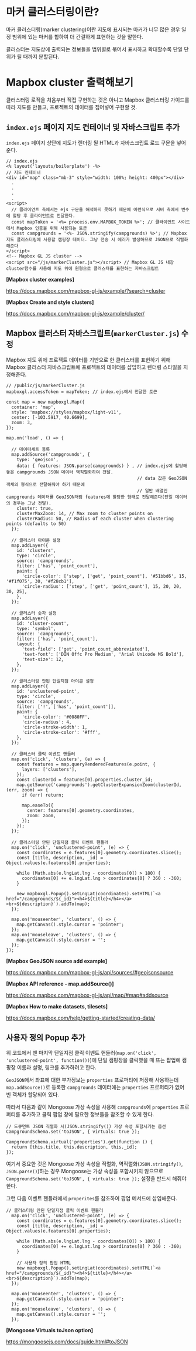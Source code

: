 # 마커 클러스터링이란?

마커 클러스터링(marker clustering)이란 지도에 표시되는 마커가 너무 많은 경우 일정 범위에 있는 마커를 합하여 더 간결하게 표현하는 것을 말한다.

클러스터는 지도상에 출력되는 정보들을 범위별로 묶어서 표시하고 확대할수록 단일 단위가 될 때까지 분할된다.

# Mapbox cluster 출력해보기

클러스터링 로직을 처음부터 직접 구현하는 것은 아니고 Mapbox 클러스터링 가이드를 따라 지도를 만들고, 프로젝트의 데이터를 집어넣어 구현할 것. 

## `index.ejs` 페이지 지도 컨테이너 및 자바스크립트 추가

`index.ejs` 페이지 상단에 지도가 렌더링 될 HTML과 자바스크립트 로드 구문을 넣어준다.

```
// index.ejs
<% layout('layouts/boilerplate') -%>
// 지도 컨테이너
<div id="map" class="mb-3" style="width: 100%; height: 400px"></div>
  .
  .
  .
  .
<script>
  // 클라이언트 측에서는 ejs 구문을 해석하지 못하기 때문에 이런식으로 서버 측에서 변수에 할당 후 클라이언트로 전달한다.
  const mapToken = '<%= process.env.MAPBOX_TOKEN %>'; // 클라이언트 사이드에서 Mapbox 인증을 위해 사용되는 토큰
  const campgrounds = '<%- JSON.stringify(campgrounds) %>'; // Mapbox 지도 클러스터링에 사용할 캠핑장 데이터. 그냥 전송 시 에러가 발생하므로 JSON으로 직렬화 해준다
</script>
<!-- Mapbox GL JS cluster -->
<script src="/js/markerCluster.js"></script> // Mapbox GL JS 내장 cluster함수를 사용해 지도 위에 원형으로 클러스터를 표현하는 자바스크립트
```

**[Mapbox cluster examples]**

https://docs.mapbox.com/mapbox-gl-js/example/?search=cluster

**[Mapbox Create and style clusters]**

https://docs.mapbox.com/mapbox-gl-js/example/cluster/


## Mapbox 클러스터 자바스크립트(`markerCluster.js`) 수정

Mapbox 지도 위에 프로젝트 데이터를 기반으로 한 클러스터를 표현하기 위해 Mapbox 클러스터 자바스크립트에 프로젝트의 데이터를 삽입하고 렌더링 스타일을 지정해준다.

```
// /public/js/markerCluster.js
mapboxgl.accessToken = mapToken; // index.ejs에서 전달한 토큰

const map = new mapboxgl.Map({
  container: 'map',
  style: 'mapbox://styles/mapbox/light-v11',
  center: [-103.5917, 40.6699],
  zoom: 3,
});

map.on('load', () => {

  // 데이터세트 등록
  map.addSource('campgrounds', {
    type: 'geojson',
    data: { features: JSON.parse(campgrounds) } , // index.ejs에 할당해놓은 campgrounds JSON 데이터 역직렬화하여 전달. 
                                                  // data 값은 GeoJSON 객체의 형식으로 전달해줘야 하기 때문에
                                                  // 일반 배열인 campgrounds 데이터를 GeoJSON처럼 features에 할당한 형태로 전달해준다(단일 데이터의 경우는 그냥 전달).
    cluster: true,
    clusterMaxZoom: 14, // Max zoom to cluster points on
    clusterRadius: 50, // Radius of each cluster when clustering points (defaults to 50)
  });

  // 클러스터 아이콘 설정
  map.addLayer({
    id: 'clusters',
    type: 'circle',
    source: 'campgrounds',
    filter: ['has', 'point_count'],
    paint: {
      'circle-color': ['step', ['get', 'point_count'], '#51bbd6', 15, '#f1f075', 30, '#f28cb1'],
      'circle-radius': ['step', ['get', 'point_count'], 15, 20, 20, 30, 25],
    },
  });

  // 클러스터 숫자 설정
  map.addLayer({
    id: 'cluster-count',
    type: 'symbol',
    source: 'campgrounds',
    filter: ['has', 'point_count'],
    layout: {
      'text-field': ['get', 'point_count_abbreviated'],
      'text-font': ['DIN Offc Pro Medium', 'Arial Unicode MS Bold'],
      'text-size': 12,
    },
  });

  // 클러스터링 안된 단일지점 아이콘 설정
  map.addLayer({
    id: 'unclustered-point',
    type: 'circle',
    source: 'campgrounds',
    filter: ['!', ['has', 'point_count']],
    paint: {
      'circle-color': '#0080FF',
      'circle-radius': 4,
      'circle-stroke-width': 1,
      'circle-stroke-color': '#fff',
    },
  });

  // 클러스터 클릭 이벤트 핸들러
  map.on('click', 'clusters', (e) => {
    const features = map.queryRenderedFeatures(e.point, {
      layers: ['clusters'],
    });
    const clusterId = features[0].properties.cluster_id;
    map.getSource('campgrounds').getClusterExpansionZoom(clusterId, (err, zoom) => {
      if (err) return;

      map.easeTo({
        center: features[0].geometry.coordinates,
        zoom: zoom,
      });
    });
  });

  // 클러스터링 안된 단일지점 클릭 이벤트 핸들러
  map.on('click', 'unclustered-point', (e) => {
    const coordinates = e.features[0].geometry.coordinates.slice();
    const [title, description, _id] = Object.values(e.features[0].properties);

    while (Math.abs(e.lngLat.lng - coordinates[0]) > 180) {
      coordinates[0] += e.lngLat.lng > coordinates[0] ? 360 : -360;
    }

    new mapboxgl.Popup().setLngLat(coordinates).setHTML(`<a href="/campgrounds/${_id}"><h4>${title}</h4></a><br>${description}`).addTo(map);
  });

  map.on('mouseenter', 'clusters', () => {
    map.getCanvas().style.cursor = 'pointer';
  });
  map.on('mouseleave', 'clusters', () => {
    map.getCanvas().style.cursor = '';
  });
});
```

**[Mapbox GeoJSON source add example]**

https://docs.mapbox.com/mapbox-gl-js/api/sources/#geojsonsource

**[Mapbox API reference - map.addSource()]**

https://docs.mapbox.com/mapbox-gl-js/api/map/#map#addsource

**[Mapbox How to make datasets, tilesets]**

https://docs.mapbox.com/help/getting-started/creating-data/


## 사용자 정의 Popup 추가

위 코드에서 맨 마지막 단일지점 클릭 이벤트 핸들러(`map.on('click', 'unclustered-point', function())`)에 단일 캠핑장을 클릭했을 때 뜨는 팝업에 캠핑장 이름과 설명, 링크를 추가하려고 한다.

`GeoJSON`에서 좌표에 대한 부가정보는 `properties` 프로퍼티에 저장해 사용하는데 `map.addSource()`로 등록한 `campgrounds` 데이터에는 `properties` 프로퍼티가 없어 빈 객체가 할당되어 있다.

따라서 다음과 같이 Mongoose 가상 속성을 사용해 `campgrounds`에 `properties` 프로퍼티를 추가하고 클릭 팝업 창에 필요한 정보들을 참조할 수 있게 한다.

```
// 도큐먼트 JSON 직렬화 시(JSON.stringify()) 가상 속성 포함시키는 옵션
CampgroundSchema.set('toJSON', { virtuals: true });

CampgroundSchema.virtual('properties').get(function () {
  return [this.title, this.description, this._id];
});
```

여기서 중요한 것은 Mongoose 가상 속성을 직렬화, 역직렬화(`JSON.stringify()`, `JSON.parse()`)하는 경우 Mongoose는 가상 속성을 포함시키지 않으므로 `CampgroundSchema.set('toJSON', { virtuals: true });` 설정을 반드시 해줘야 한다.

그런 다음 이벤트 핸들러에서 `properites`를 참조하여 팝업 메서드에 삽입해준다.

```
// 클러스터링 안된 단일지점 클릭 이벤트 핸들러
  map.on('click', 'unclustered-point', (e) => {
    const coordinates = e.features[0].geometry.coordinates.slice();
    const [title, description, _id] = Object.values(e.features[0].properties);

    while (Math.abs(e.lngLat.lng - coordinates[0]) > 180) {
      coordinates[0] += e.lngLat.lng > coordinates[0] ? 360 : -360;
    }

    // 사용자 정의 팝업 HTML
    new mapboxgl.Popup().setLngLat(coordinates).setHTML(`<a href="/campgrounds/${_id}"><h4>${title}</h4></a><br>${description}`).addTo(map);
  });

  map.on('mouseenter', 'clusters', () => {
    map.getCanvas().style.cursor = 'pointer';
  });
  map.on('mouseleave', 'clusters', () => {
    map.getCanvas().style.cursor = '';
  });
```

**[Mongoose Virtuals toJson option]**

https://mongoosejs.com/docs/guide.html#toJSON